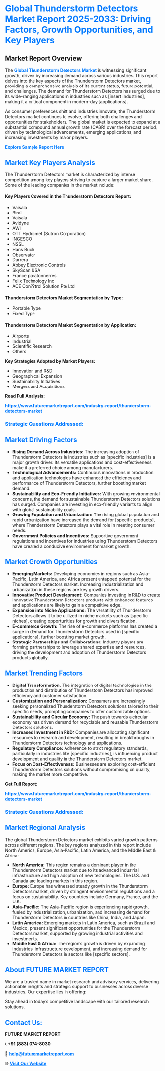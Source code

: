 <h1 style="color: #007BFF;">Global Thunderstorm Detectors Market Report 2025-2033: Driving Factors, Growth Opportunities, and Key Players</h1>

<section id="overview">
<h2>Market Report Overview</h2>
<p>The <a href="https://www.futuremarketreport.com/industry-report/thunderstorm-detectors-market" style="color: #007BFF; text-decoration: none;"><strong>Global Thunderstorm Detectors Market</strong></a> is witnessing significant growth, driven by increasing demand across various industries. This report delves into the key aspects of the Thunderstorm Detectors market, providing a comprehensive analysis of its current status, future potential, and challenges. The demand for Thunderstorm Detectors has surged due to its wide-ranging applications in industries such as [insert industries], making it a critical component in modern-day [applications].</p>
<p>As consumer preferences shift and industries innovate, the Thunderstorm Detectors market continues to evolve, offering both challenges and opportunities for stakeholders. The global market is expected to expand at a substantial compound annual growth rate (CAGR) over the forecast period, driven by technological advancements, emerging applications, and increasing investments by major players.</p>
</section>

<section id="overview">
<p><a href="https://www.futuremarketreport.com/request-sample/reportId=29091" style="color: #007BFF; text-decoration: none;"><strong>Explore Sample Report Here</strong></a></p>
</section>

<section id="key-players">
<h2 style="color: #007BFF;">Market Key Players Analysis</h2>
<p>The Thunderstorm Detectors market is characterized by intense competition among key players striving to capture a larger market share. Some of the leading companies in the market include:</p>
<h4>Key Players Covered in the Thunderstorm Detectors Report:</h4>
<ul><li>Vaisala</li><li>Biral</li><li>Vaisala</li><li>Avidyne</li><li>AWI</li><li>OTT Hydromet (Sutron Corporation)</li><li>INGESCO</li><li>NSSL</li><li>Hans Buch</li><li>Observator</li><li>Darrera</li><li>Abbey Electronic Controls</li><li>SkyScan USA</li><li>France paratonnerres</li><li>Felix Technology Inc</li><li>ACE Con??trol Solution Pte Ltd</li></ul>
<h4>Thunderstorm Detectors Market Segmentation by Type:</h4>
<ul><li>Portable Type</li><li>Fixed Type</li></ul>

<h4>Thunderstorm Detectors Market Segmentation by Application:</h4>
<ul><li>Airports</li><li>Industrial</li><li>Scientific Research</li><li>Others</li></ul>
<p><strong>Key Strategies Adopted by Market Players:</strong></p>
<ul>
<li>Innovation and R&D</li>
<li>Geographical Expansion</li>
<li>Sustainability Initiatives</li>
<li>Mergers and Acquisitions</li>
</ul>
</section>

<section>
<p><strong>Read Full Analysis: </strong></p><a href="https://www.futuremarketreport.com/industry-report/thunderstorm-detectors-market" style="color: #007BFF; text-decoration: none;"><strong>https://www.futuremarketreport.com/industry-report/thunderstorm-detectors-market</strong></a>
<h3 style="color: #007BFF;">Strategic Questions Addressed:</h3>
</section>

<section id="driving-factors">
<h2 style="color: #007BFF;">Market Driving Factors</h2>
<ul>
<li><strong>Rising Demand Across Industries:</strong> The increasing adoption of Thunderstorm Detectors in industries such as [specific industries] is a major growth driver. Its versatile applications and cost-effectiveness make it a preferred choice among manufacturers.</li>
<li><strong>Technological Advancements:</strong> Continuous innovations in production and application technologies have enhanced the efficiency and performance of Thunderstorm Detectors, further boosting market demand.</li>
<li><strong>Sustainability and Eco-Friendly Initiatives:</strong> With growing environmental concerns, the demand for sustainable Thunderstorm Detectors solutions has surged. Companies are investing in eco-friendly variants to align with global sustainability goals.</li>
<li><strong>Growing Population and Urbanization:</strong> The rising global population and rapid urbanization have increased the demand for [specific products], where Thunderstorm Detectors plays a vital role in meeting consumer needs.</li>
<li><strong>Government Policies and Incentives:</strong> Supportive government regulations and incentives for industries using Thunderstorm Detectors have created a conducive environment for market growth.</li>
</ul>
</section>

<section id="growth-opportunities">
<h2 style="color: #007BFF;">Market Growth Opportunities</h2>
<ul>
<li><strong>Emerging Markets:</strong> Developing economies in regions such as Asia-Pacific, Latin America, and Africa present untapped potential for the Thunderstorm Detectors market. Increasing industrialization and urbanization in these regions are key growth drivers.</li>
<li><strong>Innovative Product Development:</strong> Companies investing in R&D to create innovative Thunderstorm Detectors products with enhanced features and applications are likely to gain a competitive edge.</li>
<li><strong>Expansion into Niche Applications:</strong> The versatility of Thunderstorm Detectors allows it to be utilized in niche markets such as [specific niches], creating opportunities for growth and diversification.</li>
<li><strong>E-commerce Growth:</strong> The rise of e-commerce platforms has created a surge in demand for Thunderstorm Detectors used in [specific applications], further boosting market growth.</li>
<li><strong>Strategic Partnerships and Collaborations:</strong> Industry players are forming partnerships to leverage shared expertise and resources, driving the development and adoption of Thunderstorm Detectors products globally.</li>
</ul>
</section>

<section id="trending-factors">
<h2 style="color: #007BFF;">Market Trending Factors</h2>
<ul>
<li><strong>Digital Transformation:</strong> The integration of digital technologies in the production and distribution of Thunderstorm Detectors has improved efficiency and customer satisfaction.</li>
<li><strong>Customization and Personalization:</strong> Consumers are increasingly seeking personalized Thunderstorm Detectors solutions tailored to their specific needs, prompting companies to offer customizable options.</li>
<li><strong>Sustainability and Circular Economy:</strong> The push towards a circular economy has driven demand for recyclable and reusable Thunderstorm Detectors solutions.</li>
<li><strong>Increased Investment in R&D:</strong> Companies are allocating significant resources to research and development, resulting in breakthroughs in Thunderstorm Detectors technology and applications.</li>
<li><strong>Regulatory Compliance:</strong> Adherence to strict regulatory standards, particularly in industries like [specific industries], is influencing product development and quality in the Thunderstorm Detectors market.</li>
<li><strong>Focus on Cost-Effectiveness:</strong> Businesses are exploring cost-efficient Thunderstorm Detectors solutions without compromising on quality, making the market more competitive.</li>
</ul>
</section>

<section>
<p><strong>Get Full Report: </strong></p><a href="https://www.futuremarketreport.com/industry-report/thunderstorm-detectors-market" style="color: #007BFF; text-decoration: none;"><strong>https://www.futuremarketreport.com/industry-report/thunderstorm-detectors-market</strong></a>
<h3 style="color: #007BFF;">Strategic Questions Addressed:</h3>
</section>


<section id="regional-analysis">
<h2 style="color: #007BFF;">Market Regional Analysis</h2>
<p>The global Thunderstorm Detectors market exhibits varied growth patterns across different regions. The key regions analyzed in this report include North America, Europe, Asia-Pacific, Latin America, and the Middle East & Africa:</p>
<ul>
<li><strong>North America:</strong> This region remains a dominant player in the Thunderstorm Detectors market due to its advanced industrial infrastructure and high adoption of new technologies. The U.S. and Canada are leading markets in this region.</li>
<li><strong>Europe:</strong> Europe has witnessed steady growth in the Thunderstorm Detectors market, driven by stringent environmental regulations and a focus on sustainability. Key countries include Germany, France, and the U.K.</li>
<li><strong>Asia-Pacific:</strong> The Asia-Pacific region is experiencing rapid growth, fueled by industrialization, urbanization, and increasing demand for Thunderstorm Detectors in countries like China, India, and Japan.</li>
<li><strong>Latin America:</strong> Emerging markets in Latin America, such as Brazil and Mexico, present significant opportunities for the Thunderstorm Detectors market, supported by growing industrial activities and investments.</li>
<li><strong>Middle East & Africa:</strong> The region’s growth is driven by expanding industries, infrastructure development, and increasing demand for Thunderstorm Detectors in sectors like [specific sectors].</li>
</ul>
</section>

<footer>
<h2 style="color: #007BFF;">About FUTURE MARKET REPORT</h2>
<p>We are a trusted name in market research and advisory services, delivering actionable insights and strategic support to businesses across diverse industries. Our expertise lies in offering:</p>

<p>Stay ahead in today’s competitive landscape with our tailored research solutions.</p>

<h2 style="color: #007BFF;">Contact Us:</h2>
<p><strong>FUTURE MARKET REPORT</strong></p>
<p>📞 <strong>+91 (883) 074-8030</strong></p>
<p>📧 <strong><a href="mailto:help@futuremarketreport.com" style="color: #007BFF;">help@futuremarketreport.com</a></strong></p>
<p>🌐 <strong><a href="https://www.futuremarketreport.com/" style="color: #007BFF;">Visit Our Website</a></strong></p>
</footer>
